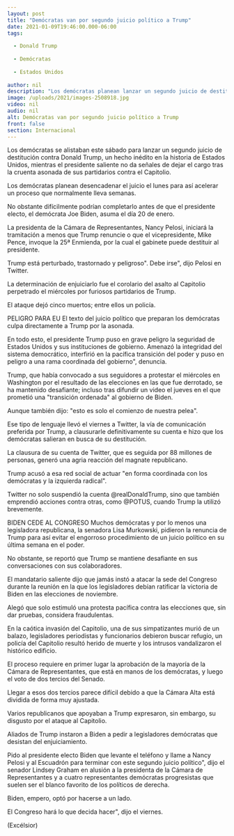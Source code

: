 ```yaml
---
layout: post
title: "Demócratas van por segundo juicio político a Trump"
date: 2021-01-09T19:46:00.000-06:00
tags:
  
  - Donald Trump
  
  - Demócratas
  
  - Estados Unidos
  
author: nil
description: "Los demócratas planean lanzar un segundo juicio de destitución contra Donald Trump, aunque no está claro si lograrán completar el proceso a pocos días de la transición presidencial"
image: /uploads/2021/images-2508918.jpg
video: nil
audio: nil
alt: Demócratas van por segundo juicio político a Trump
front: false
section: Internacional
---
```


Los demócratas se alistaban este sábado para lanzar un segundo juicio de destitución contra Donald Trump, un hecho inédito en la historia de Estados Unidos, mientras el presidente saliente no da señales de dejar el cargo tras la cruenta asonada de sus partidarios contra el Capitolio.

Los demócratas planean desencadenar el juicio el lunes para así acelerar un proceso que normalmente lleva semanas.

No obstante difícilmente podrían completarlo antes de que el presidente electo, el demócrata Joe Biden, asuma el día 20 de enero.

La presidenta de la Cámara de Representantes, Nancy Pelosi, iniciará la tramitación a menos que Trump renuncie o que el vicepresidente, Mike Pence, invoque la 25ª Enmienda, por la cual el gabinete puede destituir al presidente.

Trump está perturbado, trastornado y peligroso". Debe irse", dijo Pelosi en Twitter.

La determinación de enjuiciarlo fue el corolario del asalto al Capitolio perpetrado el miércoles por furiosos partidarios de Trump.

El ataque dejó cinco muertos; entre ellos un policía.

PELIGRO PARA EU
El texto del juicio político que preparan los demócratas culpa directamente a Trump por la asonada.

En todo esto, el presidente Trump puso en grave peligro la seguridad de Estados Unidos y sus instituciones de gobierno. Amenazó la integridad del sistema democrático, interfirió en la pacífica transición del poder y puso en peligro a una rama coordinada del gobierno", denuncia.

Trump, que había convocado a sus seguidores a protestar el miércoles en Washington por el resultado de las elecciones en las que fue derrotado, se ha mantenido desafiante; incluso tras difundir un video el jueves en el que prometió una "transición ordenada" al gobierno de Biden.

Aunque también dijo: "esto es solo el comienzo de nuestra pelea".

Ese tipo de lenguaje llevó el viernes a Twitter, la vía de comunicación preferida por Trump, a clausurarle definitivamente su cuenta e hizo que los demócratas salieran en busca de su destitución.

La clausura de su cuenta de Twitter, que es seguida por 88 millones de personas, generó una agria reacción del magnate republicano.

Trump acusó a esa red social de actuar "en forma coordinada con los demócratas y la izquierda radical".

Twitter no solo suspendió la cuenta @realDonaldTrump, sino que también emprendió acciones contra otras, como @POTUS, cuando Trump la utilizó brevemente.

BIDEN CEDE AL CONGRESO
Muchos demócratas y por lo menos una legisladora republicana, la senadora Lisa Murkowski, pidieron la renuncia de Trump para así evitar el engorroso procedimiento de un juicio político en su última semana en el poder.

No obstante, se reportó que Trump se mantiene desafiante en sus conversaciones con sus colaboradores.

El mandatario saliente dijo que jamás instó a atacar la sede del Congreso durante la reunión en la que los legisladores debían ratificar la victoria de Biden en las elecciones de noviembre.

Alegó que solo estimuló una protesta pacífica contra las elecciones que, sin dar pruebas, considera fraudulentas.

En la caótica invasión del Capitolio, una de sus simpatizantes murió de un balazo, legisladores periodistas y funcionarios debieron buscar refugio, un policía del Capitolio resultó herido de muerte y los intrusos vandalizaron el histórico edificio.

El proceso requiere en primer lugar la aprobación de la mayoría de la Cámara de Representantes, que está en manos de los demócratas, y luego el voto de dos tercios del Senado.

Llegar a esos dos tercios parece difícil debido a que la Cámara Alta está dividida de forma muy ajustada.

Varios republicanos que apoyaban a Trump expresaron, sin embargo, su disgusto por el ataque al Capitolio.

Aliados de Trump instaron a Biden a pedir a legisladores demócratas que desistan del enjuiciamiento.

Pido al presidente electo Biden que levante el teléfono y llame a Nancy Pelosi y al Escuadrón para terminar con este segundo juicio político", dijo el senador Lindsey Graham en alusión a la presidenta de la Cámara de Representantes y a cuatro representantes demócratas progresistas que suelen ser el blanco favorito de los políticos de derecha.

Biden, empero, optó por hacerse a un lado.

El Congreso hará lo que decida hacer", dijo el viernes.

(Excélsior)